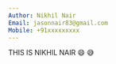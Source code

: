 ```yaml
---
Author: Nikhil Nair
Email: jasonnair83@gmail.com
Mobile: +91xxxxxxxxx
---
```

THIS IS NIKHIL NAIR :smile: :sweat_smile:
